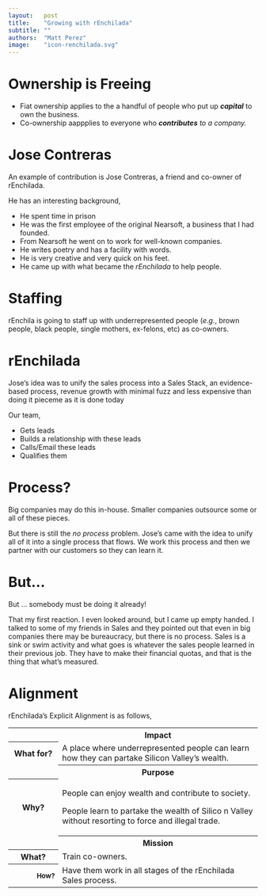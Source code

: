 ```yaml
---
layout:   post
title:    "Growing with rEnchilada"
subtitle: ""
authors:  "Matt Perez"
image:    "icon-renchilada.svg"
---
```


<div style='display:none; '>
 <p>It is not &lsquo;breaking out&rsquo; or &lsquo;freedom.&rsquo; It is about helping people and their communities grow.</p>
</div>

<h1>Ownership is Freeing</h1>
  <ul>
   <li>Fiat ownership applies to the a handful of people who put up <em><strong>capital</strong></em> to own the business.</li>
   <li>Co-ownership aappplies to everyone who <em><strong>contributes</strong> to a company.</em></li>
  </ul>

<h1>Jose Contreras</h1>
 <p>An example of contribution is Jose Contreras, a friend and co-owner of rEnchilada.</p>
 <p>He has an interesting background,</p>
  <ul>
   <li>He spent time in prison</li>
   <li>He was the first employee of the original Nearsoft, a business that I had founded.</li>
   <li>From Nearsoft he went on to work for well-known companies.</li>
   <li>He writes poetry and has a facility with words.</li>
   <li>He is very creative and very quick on his feet.</li>
   <li>He came up with what became the <em>rEnchilada</em> to help people.</li>
  </ul>

<h1>Staffing</h1>
  <p>rEnchila is going to staff up with underrepresented people (<em>e.g.</em>, brown people, black people, single mothers, ex-felons, etc) as co-owners.</p>
 
<h1>rEnchilada</h1>
 <p>Jose&rsquo;s idea was to unify the sales process into a Sales Stack, an evidence-based process, revenue growth with minimal fuzz and less expensive than doing it pieceme as it is done today</p>
 <p>Our team,</p>
 <ul>
  <li>Gets leads</li>
  <li>Builds a relationship with these leads</li>
  <li>Calls/Email these leads</li>
  <li>Qualifies them</li>
 </ul>

<h1>Process?</h1>
 <p>Big companies may do this in-house. Smaller companies outsource some or all of these pieces.</p>
 <p>But there is still the <em>no process</em> problem. Jose&rsquo;s came with the idea to unify all of it into a single process that flows. We work this process and then we partner with our customers so they can learn it.</p>

<h1>But…</h1>
 <div class="_citation">But &hellip; somebody must be doing it already!</div>
 <p>That my first reaction. I even looked around, but I came up empty handed. I talked to some of my friends in Sales and they pointed out that even in big companies there may be bureaucracy, but there is no process. Sales is a sink or swim activity and what goes is whatever the sales people learned in their previous job. They have to make their financial quotas, and that is the thing that what&rsquo;s measured.</p>

<h1>Alignment</h1>
 <p>rEnchilada&rsquo;s Explicit Alignment is as follows,</p>
 <div class='_center'>
  <table class='_explicitalignment'>
   <tr id='_background'>
    <td></td>
    <th>Impact</th>
   </tr>
   <tr>
    <th style='width:20%; '>What for?</th>
    <td>A place where underrepresented people can learn how they can partake Silicon Valley&rsquo;s wealth.</td>
   </tr>
   <tr id='_background'>
    <td></td>
    <th>Purpose</th>
   </tr>
   <tr>
    <th>Why?</th>
    <td>
     <p>People can enjoy wealth and contribute to society.</p>
     <p>People learn to partake the wealth of Silico n Valley without resorting to force and illegal trade.</p>
    </td>
   </tr>
   <tr id='_background'>
    <td></td>
    <th>Mission</th>
   </tr>
   <tr>
    <th>What?</th>
    <td>Train co-owners.</td>
   </tr>
   <tr>
    <th style="text-align:right; font-size:smaller;">How?</th>
    <td>Have them work in all stages of the rEnchilada Sales process.</td>
   </tr>
  </table>
 </div>